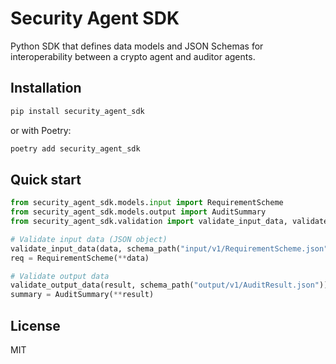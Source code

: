 # Security Agent SDK

Python SDK that defines data models and JSON Schemas for interoperability between a crypto agent and auditor agents.

## Installation

```bash
pip install security_agent_sdk
```

or with Poetry:

```bash
poetry add security_agent_sdk
```

## Quick start

```python
from security_agent_sdk.models.input import RequirementScheme
from security_agent_sdk.models.output import AuditSummary
from security_agent_sdk.validation import validate_input_data, validate_output_data, schema_path

# Validate input data (JSON object)
validate_input_data(data, schema_path("input/v1/RequirementScheme.json"))
req = RequirementScheme(**data)

# Validate output data
validate_output_data(result, schema_path("output/v1/AuditResult.json"))
summary = AuditSummary(**result)
```

## License

MIT

